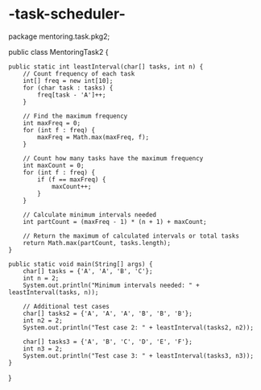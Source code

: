 # -task-scheduler-
package mentoring.task.pkg2;

public class MentoringTask2 {
    
    public static int leastInterval(char[] tasks, int n) {
        // Count frequency of each task
        int[] freq = new int[10];
        for (char task : tasks) {
            freq[task - 'A']++;
        }
        
        // Find the maximum frequency
        int maxFreq = 0;
        for (int f : freq) {
            maxFreq = Math.max(maxFreq, f);
        }
        
        // Count how many tasks have the maximum frequency
        int maxCount = 0;
        for (int f : freq) {
            if (f == maxFreq) {
                maxCount++;
            }
        }
        
        // Calculate minimum intervals needed
        int partCount = (maxFreq - 1) * (n + 1) + maxCount;
        
        // Return the maximum of calculated intervals or total tasks
        return Math.max(partCount, tasks.length);
    }
    
    public static void main(String[] args) {
        char[] tasks = {'A', 'A', 'B', 'C'};
        int n = 2;
        System.out.println("Minimum intervals needed: " + leastInterval(tasks, n));
        
        // Additional test cases
        char[] tasks2 = {'A', 'A', 'A', 'B', 'B', 'B'};
        int n2 = 2;
        System.out.println("Test case 2: " + leastInterval(tasks2, n2));
        
        char[] tasks3 = {'A', 'B', 'C', 'D', 'E', 'F'};
        int n3 = 2;
        System.out.println("Test case 3: " + leastInterval(tasks3, n3));
    }
}